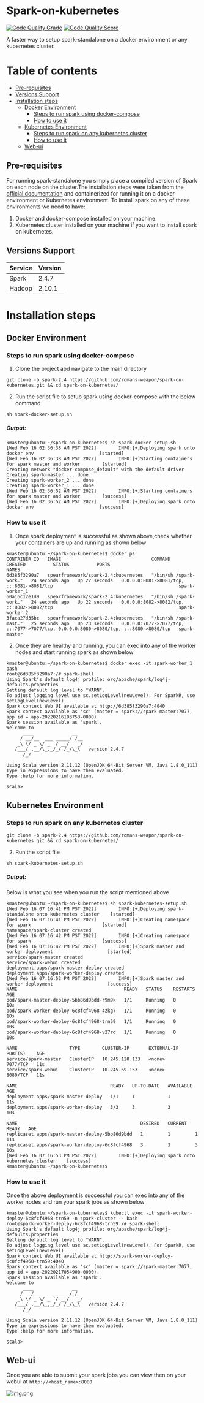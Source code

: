 # Spark-on-kubernetes

[![Code Quality Grade](https://api.codiga.io/project/31364/score/svg)](https://api.codiga.io/project/31364/score/svg)
[![Code Quality Score](https://api.codiga.io/project/31364/status/svg)](https://api.codiga.io/project/31364/status/svg)

A faster way to setup spark-standalone on a docker environment or any kubernetes cluster.

# Table of contents

- [Pre-requisites](#pre-requisites)
- [Versions Support](#versions-support)
- [Installation steps](#installation-steps)
    - [Docker Environment](#docker-environment)
        - [Steps to run spark using docker-compose](#steps-to-run-spark-using-docker-compose)
        - [How to use it](#how-to-use-it)
    - [Kubernetes Environment](#kubernetes-environment)
        - [Steps to run spark on any kubernetes cluster](#steps-to-run-spark-on-any-kubernetes-cluster)
        - [How to use it](#how-to-use-it)
    - [Web-ui](#web-ui)
    
## Pre-requisites

For running spark-standalone you simply place a compiled version of Spark on each node on the cluster.The installation steps were taken from the [official documentation](https://spark.apache.org/docs/latest/spark-standalone.html#spark-standalone-mode)
and containerized for running it on a docker environment or Kubernetes environment.
To install spark on any of these environments we need to have:
1. Docker and docker-compose installed on your machine.
2. Kubernetes cluster installed on your machine if you want to install spark on kubernetes.

## Versions Support

| Service      | Version     |
| -----------  | ----------- |
| Spark        | 2.4.7       |
| Hadoop       | 2.10.1      |

# Installation steps

## Docker Environment
### Steps to run spark using docker-compose
1. Clone the project abd navigate to the main directory
```commandline
git clone -b spark-2.4 https://github.com/romans-weapon/spark-on-kubernetes.git && cd spark-on-kubernetes/
```

2. Run the script file to setup spark using docker-compose with the below command
```commandline
sh spark-docker-setup.sh
```

##### Output:

```commandline
kmaster@ubuntu:~/spark-on-kubernetes$ sh spark-docker-setup.sh
[Wed Feb 16 02:36:38 AM PST 2022]        INFO:[+]Deploying spark onto docker env                        [started]
[Wed Feb 16 02:36:38 AM PST 2022]        INFO:[+]Starting containers for spark master and worker        [started]
Creating network "docker-compose_default" with the default driver
Creating spark-master ... done
Creating spark-worker_2 ... done
Creating spark-worker_1 ... done
[Wed Feb 16 02:36:52 AM PST 2022]        INFO:[+]Starting containers for spark master and worker        [success]
[Wed Feb 16 02:36:52 AM PST 2022]        INFO:[+]Deploying spark onto docker env                        [success]
```

### How to use it

1. Once spark deployment is successful as shown above,check whether your containers are up and running as shown below

```commandline
kmaster@ubuntu:~/spark-on-kubernetes$ docker ps
CONTAINER ID   IMAGE                                 COMMAND                  CREATED          STATUS          PORTS                                                                                  NAMES
6d385f3290a7   spearframework/spark-2.4:kubernetes   "/bin/sh /spark-work…"   24 seconds ago   Up 22 seconds   0.0.0.0:8081->8081/tcp, :::8081->8081/tcp                                              spark-worker_1
60a16c12e1d9   spearframework/spark-2.4:kubernetes   "/bin/sh /spark-work…"   24 seconds ago   Up 22 seconds   0.0.0.0:8082->8082/tcp, :::8082->8082/tcp                                              spark-worker_2
3faca27d35bc   spearframework/spark-2.4:kubernetes   "/bin/sh /spark-mast…"   25 seconds ago   Up 23 seconds   0.0.0.0:7077->7077/tcp, :::7077->7077/tcp, 0.0.0.0:8080->8080/tcp, :::8080->8080/tcp   spark-master
```

2. Once they are healthy and running, you can exec into any of the worker nodes and start running spark as shown below

```commandline
kmaster@ubuntu:~/spark-on-kubernetes$ docker exec -it spark-worker_1 bash
root@6d385f3290a7:/# spark-shell
Using Spark's default log4j profile: org/apache/spark/log4j-defaults.properties
Setting default log level to "WARN".
To adjust logging level use sc.setLogLevel(newLevel). For SparkR, use setLogLevel(newLevel).
Spark context Web UI available at http://6d385f3290a7:4040
Spark context available as 'sc' (master = spark://spark-master:7077, app id = app-20220216103753-0000).
Spark session available as 'spark'.
Welcome to
      ____              __
     / __/__  ___ _____/ /__
    _\ \/ _ \/ _ `/ __/  '_/
   /___/ .__/\_,_/_/ /_/\_\   version 2.4.7
      /_/

Using Scala version 2.11.12 (OpenJDK 64-Bit Server VM, Java 1.8.0_111)
Type in expressions to have them evaluated.
Type :help for more information.

scala>
```

## Kubernetes Environment
### Steps to run spark on any kubernetes cluster

```commandline
git clone -b spark-2.4 https://github.com/romans-weapon/spark-on-kubernetes.git && cd spark-on-kubernetes/
```

2. Run the script file
```commandline
sh spark-kubernetes-setup.sh
```
##### Output:
Below is what you see when you run the script mentioned above

```commandline
kmaster@ubuntu:~/spark-on-kubernetes$ sh spark-kubernetes-setup.sh
[Wed Feb 16 07:16:41 PM PST 2022]        INFO:[+]Deploying spark-standalone onto kubernetes cluster    [started]
[Wed Feb 16 07:16:41 PM PST 2022]        INFO:[+]Creating namespace for spark                          [started]
namespace/spark-cluster created
[Wed Feb 16 07:16:42 PM PST 2022]        INFO:[+]Creating namespace for spark                          [success]
[Wed Feb 16 07:16:42 PM PST 2022]        INFO:[+]Spark master and worker deployment                    [started]
service/spark-master created
service/spark-webui created
deployment.apps/spark-master-deploy created
deployment.apps/spark-worker-deploy created
[Wed Feb 16 07:16:52 PM PST 2022]        INFO:[+]Spark master and worker deployment                    [success]
NAME                                       READY   STATUS    RESTARTS   AGE
pod/spark-master-deploy-5bb86d9bdd-r9m9k   1/1     Running   0          10s
pod/spark-worker-deploy-6c8fcf4968-4zkg7   1/1     Running   0          10s
pod/spark-worker-deploy-6c8fcf4968-trn59   1/1     Running   0          10s
pod/spark-worker-deploy-6c8fcf4968-v27rd   1/1     Running   0          10s

NAME                   TYPE        CLUSTER-IP       EXTERNAL-IP   PORT(S)    AGE
service/spark-master   ClusterIP   10.245.120.133   <none>        7077/TCP   11s
service/spark-webui    ClusterIP   10.245.69.153    <none>        8080/TCP   11s

NAME                                  READY   UP-TO-DATE   AVAILABLE   AGE
deployment.apps/spark-master-deploy   1/1     1            1           11s
deployment.apps/spark-worker-deploy   3/3     3            3           10s

NAME                                             DESIRED   CURRENT   READY   AGE
replicaset.apps/spark-master-deploy-5bb86d9bdd   1         1         1       11s
replicaset.apps/spark-worker-deploy-6c8fcf4968   3         3         3       10s
[Wed Feb 16 07:16:53 PM PST 2022]        INFO:[+]Deploying spark onto kubernetes cluster    [success]
kmaster@ubuntu:~/spark-on-kubernetes$
```

### How to use it

Once the above deployment is successful you can exec into any of the worker nodes and run your spark jobs as shown below

```commandline
kmaster@ubuntu:~/spark-on-kubernetes$ kubectl exec -it spark-worker-deploy-6c8fcf4968-trn59 -n spark-cluster -- bash
root@spark-worker-deploy-6c8fcf4968-trn59:/# spark-shell
Using Spark's default log4j profile: org/apache/spark/log4j-defaults.properties
Setting default log level to "WARN".
To adjust logging level use sc.setLogLevel(newLevel). For SparkR, use setLogLevel(newLevel).
Spark context Web UI available at http://spark-worker-deploy-6c8fcf4968-trn59:4040
Spark context available as 'sc' (master = spark://spark-master:7077, app id = app-20220217054900-0000).
Spark session available as 'spark'.
Welcome to
      ____              __
     / __/__  ___ _____/ /__
    _\ \/ _ \/ _ `/ __/  '_/
   /___/ .__/\_,_/_/ /_/\_\   version 2.4.7
      /_/

Using Scala version 2.11.12 (OpenJDK 64-Bit Server VM, Java 1.8.0_111)
Type in expressions to have them evaluated.
Type :help for more information.

scala>
```

## Web-ui

Once you are able to submit your spark jobs you can view then on your webui at
``http://<host_name>:8080``

![img.png](images/img.png)


    
